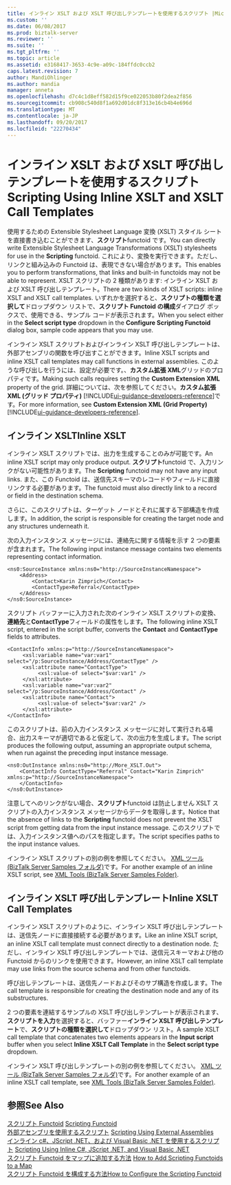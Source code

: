 ```yaml
---
title: インライン XSLT および XSLT 呼び出しテンプレートを使用するスクリプト |Microsoft ドキュメント
ms.custom: ''
ms.date: 06/08/2017
ms.prod: biztalk-server
ms.reviewer: ''
ms.suite: ''
ms.tgt_pltfrm: ''
ms.topic: article
ms.assetid: e3168417-3653-4c9e-a09c-184ffdc0ccb2
caps.latest.revision: 7
author: MandiOhlinger
ms.author: mandia
manager: anneta
ms.openlocfilehash: d7c4c1d8eff582d15f9ce022053b80f2dea2f856
ms.sourcegitcommit: cb908c540d8f1a692d01dc8f313e16cb4b4e696d
ms.translationtype: MT
ms.contentlocale: ja-JP
ms.lasthandoff: 09/20/2017
ms.locfileid: "22270434"
---
```

# <a name="scripting-using-inline-xslt-and-xslt-call-templates"></a><span data-ttu-id="d765b-102">インライン XSLT および XSLT 呼び出しテンプレートを使用するスクリプト</span><span class="sxs-lookup"><span data-stu-id="d765b-102">Scripting Using Inline XSLT and XSLT Call Templates</span></span>
<span data-ttu-id="d765b-103">使用するための Extensible Stylesheet Language 変換 (XSLT) スタイル シートを直接書き込むことができます、**スクリプト**functoid です。</span><span class="sxs-lookup"><span data-stu-id="d765b-103">You can directly write Extensible Stylesheet Language Transformations (XSLT) stylesheets for use in the **Scripting** functoid.</span></span> <span data-ttu-id="d765b-104">これにより、変換を実行できます。ただし、リンクと組み込みの Functoid は、表現できない場合があります。</span><span class="sxs-lookup"><span data-stu-id="d765b-104">This enables you to perform transformations, that links and built-in functoids may not be able to represent.</span></span> <span data-ttu-id="d765b-105">XSLT スクリプトの 2 種類があります: インライン XSLT および XSLT 呼び出しテンプレート。</span><span class="sxs-lookup"><span data-stu-id="d765b-105">There are two kinds of XSLT scripts: inline XSLT and XSLT call templates.</span></span> <span data-ttu-id="d765b-106">いずれかを選択すると、**スクリプトの種類を選択して**ドロップダウン リストで、**スクリプト Functoid の構成**ダイアログ ボックスで、使用できる、サンプル コードが表示されます。</span><span class="sxs-lookup"><span data-stu-id="d765b-106">When you select either in the **Select script type** dropdown in the **Configure Scripting Functoid** dialog box, sample code appears that you may use.</span></span>  
  
 <span data-ttu-id="d765b-107">インライン XSLT スクリプトおよびインライン XSLT 呼び出しテンプレートは、外部アセンブリの関数を呼び出すことができます。</span><span class="sxs-lookup"><span data-stu-id="d765b-107">Inline XSLT scripts and inline XSLT call templates may call functions in external assemblies.</span></span> <span data-ttu-id="d765b-108">このような呼び出しを行うには、設定が必要です。、**カスタム拡張 XML**グリッドのプロパティです。</span><span class="sxs-lookup"><span data-stu-id="d765b-108">Making such calls requires setting the **Custom Extension XML** property of the grid.</span></span> <span data-ttu-id="d765b-109">詳細については、次を参照してください。**カスタム拡張 XML (グリッド プロパティ)** [!INCLUDE[ui-guidance-developers-reference](../includes/ui-guidance-developers-reference.md)]です。</span><span class="sxs-lookup"><span data-stu-id="d765b-109">For more information, see **Custom Extension XML (Grid Property)** [!INCLUDE[ui-guidance-developers-reference](../includes/ui-guidance-developers-reference.md)].</span></span>
  
## <a name="inline-xslt"></a><span data-ttu-id="d765b-110">インライン XSLT</span><span class="sxs-lookup"><span data-stu-id="d765b-110">Inline XSLT</span></span>  
 <span data-ttu-id="d765b-111">インライン XSLT スクリプトでは、出力を生成することのみが可能です。</span><span class="sxs-lookup"><span data-stu-id="d765b-111">An inline XSLT script may only produce output.</span></span> <span data-ttu-id="d765b-112">**スクリプト**functoid で、入力リンクがない可能性があります。</span><span class="sxs-lookup"><span data-stu-id="d765b-112">The **Scripting** functoid may not have any input links.</span></span> <span data-ttu-id="d765b-113">また、この Functoid は、送信先スキーマのレコードやフィールドに直接リンクする必要があります。</span><span class="sxs-lookup"><span data-stu-id="d765b-113">The functoid must also directly link to a record or field in the destination schema.</span></span>  
  
 <span data-ttu-id="d765b-114">さらに、このスクリプトは、ターゲット ノードとそれに属する下部構造を作成します。</span><span class="sxs-lookup"><span data-stu-id="d765b-114">In addition, the script is responsible for creating the target node and any structures underneath it.</span></span>  
  
 <span data-ttu-id="d765b-115">次の入力インスタンス メッセージには、連絡先に関する情報を示す 2 つの要素が含まれます。</span><span class="sxs-lookup"><span data-stu-id="d765b-115">The following input instance message contains two elements representing contact information.</span></span>  
  
```  
<ns0:SourceInstance xmlns:ns0="http://SourceInstanceNamespace">  
    <Address>  
        <Contact>Karin Zimprich</Contact>  
        <ContactType>Referral</ContactType>  
    </Address>  
</ns0:SourceInstance>  
```  
  
 <span data-ttu-id="d765b-116">スクリプト バッファーに入力された次のインライン XSLT スクリプトの変換、**連絡先**と**ContactType**フィールドの属性をします。</span><span class="sxs-lookup"><span data-stu-id="d765b-116">The following inline XSLT script, entered in the script buffer, converts the **Contact** and **ContactType** fields to attributes.</span></span>  
  
```  
<ContactInfo xmlns:p="http://SourceInstanceNamespace">  
     <xsl:variable name="var:var1" select="/p:SourceInstance/Address/ContactType" />  
     <xsl:attribute name="ContactType">  
          <xsl:value-of select="$var:var1" />  
     </xsl:attribute>  
     <xsl:variable name="var:var2" select="/p:SourceInstance/Address/Contact" />  
     <xsl:attribute name="Contact">  
          <xsl:value-of select="$var:var2" />  
     </xsl:attribute>  
</ContactInfo>  
```  
  
 <span data-ttu-id="d765b-117">このスクリプトは、前の入力インスタンス メッセージに対して実行される場合、出力スキーマが適切であると仮定して、次の出力を生成します。</span><span class="sxs-lookup"><span data-stu-id="d765b-117">The script produces the following output, assuming an appropriate output schema, when run against the preceding input instance message.</span></span>  
  
```  
<ns0:OutInstance xmlns:ns0="http://More_XSLT.Out">  
    <ContactInfo ContactType="Referral" Contact="Karin Zimprich" xmlns:p="http://SourceInstanceNamespace">  
    </ContactInfo>  
</ns0:OutInstance>  
```  
  
 <span data-ttu-id="d765b-118">注意してへのリンクがない場合、**スクリプト**functoid は防止しません XSLT スクリプトの入力インスタンス メッセージからデータを取得します。</span><span class="sxs-lookup"><span data-stu-id="d765b-118">Notice that the absence of links to the **Scripting** functoid does not prevent the XSLT script from getting data from the input instance message.</span></span> <span data-ttu-id="d765b-119">このスクリプトでは、入力インスタンス値へのパスを指定します。</span><span class="sxs-lookup"><span data-stu-id="d765b-119">The script specifies paths to the input instance values.</span></span>  
  
 <span data-ttu-id="d765b-120">インライン XSLT スクリプトの別の例を参照してください。 [XML ツール (BizTalk Server Samples フォルダ)](../core/xml-tools-biztalk-server-samples-folder.md)です。</span><span class="sxs-lookup"><span data-stu-id="d765b-120">For another example of an inline XSLT script, see [XML Tools (BizTalk Server Samples Folder)](../core/xml-tools-biztalk-server-samples-folder.md).</span></span>  
  
## <a name="inline-xslt-call-templates"></a><span data-ttu-id="d765b-121">インライン XSLT 呼び出しテンプレート</span><span class="sxs-lookup"><span data-stu-id="d765b-121">Inline XSLT Call Templates</span></span>  
 <span data-ttu-id="d765b-122">インライン XSLT スクリプトのように、インライン XSLT 呼び出しテンプレートは、送信先ノードに直接接続する必要があります。</span><span class="sxs-lookup"><span data-stu-id="d765b-122">Like an inline XSLT script, an inline XSLT call template must connect directly to a destination node.</span></span> <span data-ttu-id="d765b-123">ただし、インライン XSLT 呼び出しテンプレートでは、送信元スキーマおよび他の Functoid からのリンクを使用できます。</span><span class="sxs-lookup"><span data-stu-id="d765b-123">However, an inline XSLT call template may use links from the source schema and from other functoids.</span></span>  
  
 <span data-ttu-id="d765b-124">呼び出しテンプレートは、送信先ノードおよびそのサブ構造を作成します。</span><span class="sxs-lookup"><span data-stu-id="d765b-124">The call template is responsible for creating the destination node and any of its substructures.</span></span>  
  
 <span data-ttu-id="d765b-125">2 つの要素を連結するサンプルの XSLT 呼び出しテンプレートが表示されます、**スクリプトを入力**を選択すると、バッファー**インライン XSLT 呼び出しテンプレート**で、**スクリプトの種類を選択して**ドロップダウン リスト。</span><span class="sxs-lookup"><span data-stu-id="d765b-125">A sample XSLT call template that concatenates two elements appears in the **Input script** buffer when you select **Inline XSLT Call Template** in the **Select script type** dropdown.</span></span>  
  
 <span data-ttu-id="d765b-126">インライン XSLT 呼び出しテンプレートの別の例を参照してください。 [XML ツール (BizTalk Server Samples フォルダ)](../core/xml-tools-biztalk-server-samples-folder.md)です。</span><span class="sxs-lookup"><span data-stu-id="d765b-126">For another example of an inline XSLT call template, see [XML Tools (BizTalk Server Samples Folder)](../core/xml-tools-biztalk-server-samples-folder.md).</span></span>  
  
## <a name="see-also"></a><span data-ttu-id="d765b-127">参照</span><span class="sxs-lookup"><span data-stu-id="d765b-127">See Also</span></span>  
 <span data-ttu-id="d765b-128">[スクリプト Functoid](../core/scripting-functoid.md) </span><span class="sxs-lookup"><span data-stu-id="d765b-128">[Scripting Functoid](../core/scripting-functoid.md) </span></span>  
 <span data-ttu-id="d765b-129">[外部アセンブリを使用するスクリプト](../core/scripting-using-external-assemblies.md) </span><span class="sxs-lookup"><span data-stu-id="d765b-129">[Scripting Using External Assemblies](../core/scripting-using-external-assemblies.md) </span></span>  
 <span data-ttu-id="d765b-130">[インライン c#、JScript .NET、および Visual Basic .NET を使用するスクリプト](../core/scripting-using-inline-csharp-jscript-net-and-visual-basic-net.md) </span><span class="sxs-lookup"><span data-stu-id="d765b-130">[Scripting Using Inline C#, JScript .NET, and Visual Basic .NET](../core/scripting-using-inline-csharp-jscript-net-and-visual-basic-net.md) </span></span>  
 <span data-ttu-id="d765b-131">[スクリプト Functoid をマップに追加する方法](../core/how-to-add-scripting-functoids-to-a-map.md) </span><span class="sxs-lookup"><span data-stu-id="d765b-131">[How to Add Scripting Functoids to a Map](../core/how-to-add-scripting-functoids-to-a-map.md) </span></span>  
 [<span data-ttu-id="d765b-132">スクリプト Functoid を構成する方法</span><span class="sxs-lookup"><span data-stu-id="d765b-132">How to Configure the Scripting Functoid</span></span>](../core/how-to-configure-the-scripting-functoid.md)